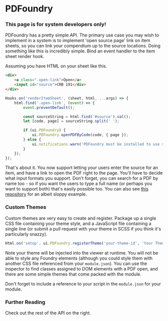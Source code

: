 # PDFoundry

### This page is for system developers only!

PDFoundry has a pretty simple API. The primary use case you may wish to implement in a system is to implement 'open source page' link on item sheets, so you can link your compendium up to the source locations. Doing something like this is incredibly simple. Bind an event handler to the item sheet render hook.

Assuming you have HTML on your sheet like this.

```html
<div>
    <a class=".open-link">Open</a>
    <input id="source">CRB 191</div>
</div>
```

```typescript
Hooks.on('renderItemSheet', (sheet, html, ...args) => {
    html.find('.open-link', (event) => {
        event.preventDefault();

        const sourceString = html.find('#source').val();
        let [code, page] = sourceString.split(' ');

        if (ui.PDFoundry) {
            ui.PDFoundry.openPDFByCode(code, { page });
        } else {
            ui.notifications.warn('PDFoundry must be installed to use source links.');
        }
    });
});
```



That's about it. You now support letting your users enter the source for an item, and have a link to open the PDF right to the page. You'll have to decide what input formats you support. Don't forget, you can search for a PDF by name too - so if you want the users to type a full name (or perhaps you want to support both) that's easily possible too. You can also see [this repository](https://github.com/Djphoenix719/FVTT-PDFoundryPF2E) for an albeit sloppy example.

### Custom Themes
Custom themes are very easy to create and register. Package up a single CSS file containing your theme style, and a JavaScript file containing a single line (or submit a pull request with your theme in SCSS if you think it's particularly snazzy).

```javascript
Html.on('setup', ui.PDFoundry.registerTheme('your-theme-id', 'Your Theme Name', 'path/to/my/theme/css/from/data/root.css'))
```

Note your theme will be injected into the viewer at runtime. You will not be able to style any Foundry elements (although you could style them with another CSS file referenced from your `module.json`). You can use the inspector to find classes assigned to DOM elements with a PDF open, and there are some simple themes that come packed with the module.

Don't forget to include a reference to your script in the `module.json` for your module.

### Further Reading
Check out the rest of the API on the right.